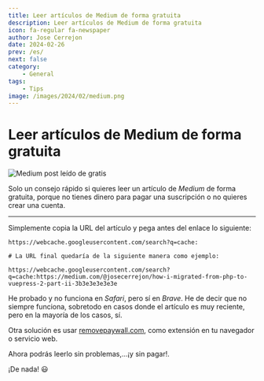 ```yaml
---
title: Leer artículos de Medium de forma gratuita
description: Leer artículos de Medium de forma gratuita
icon: fa-regular fa-newspaper
author: Jose Cerrejon
date: 2024-02-26
prev: /es/
next: false
category:
    - General
tags:
    - Tips
image: /images/2024/02/medium.png
---
```


# Leer artículos de Medium de forma gratuita

![Medium post leído de gratis](/images/2024/02/medium.png "Medium post leído de gratis")

Solo un consejo rápido si quieres leer un artículo de _Medium_ de forma gratuita, porque no tienes dinero para pagar una suscripción o no quieres crear una cuenta.

---

Simplemente copia la URL del artículo y pega antes del enlace lo siguiente:

```
https://webcache.googleusercontent.com/search?q=cache:

# La URL final quedaría de la siguiente manera como ejemplo:

https://webcache.googleusercontent.com/search?q=cache:https://medium.com/@josecerrejon/how-i-migrated-from-php-to-vuepress-2-part-ii-3b3e3e3e3e3e
```

He probado y no funciona en _Safari_, pero sí en _Brave_. He de decir que no siempre funciona, sobretodo en casos donde el artículo es muy reciente, pero en la mayoría de los casos, sí.

Otra solución es usar [removepaywall.com](https://www.removepaywall.com), como extensión en tu navegador o servicio web.

Ahora podrás leerlo sin problemas,...¡y sin pagar!.

¡De nada! :smiley:
